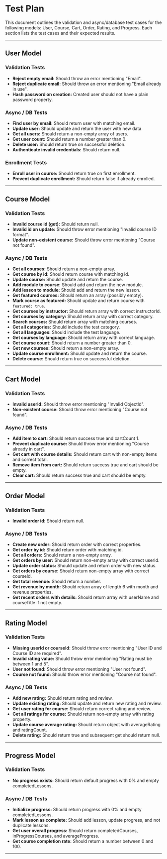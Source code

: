 # Test Plan

This document outlines the validation and async/database test cases for the following models: User, Course, Cart, Order, Rating, and Progress. Each section lists the test cases and their expected results.

---

## User Model

### Validation Tests
- **Reject empty email:** Should throw an error mentioning "Email".
- **Reject duplicate email:** Should throw an error mentioning "Email already in use".
- **Hash password on creation:** Created user should not have a plain password property.

### Async / DB Tests
- **Find user by email:** Should return user with matching email.
- **Update user:** Should update and return the user with new data.
- **Get all users:** Should return a non-empty array of users.
- **Get user count:** Should return a number greater than 0.
- **Delete user:** Should return true on successful deletion.
- **Authenticate invalid credentials:** Should return null.

### Enrollment Tests
- **Enroll user in course:** Should return true on first enrollment.
- **Prevent duplicate enrollment:** Should return false if already enrolled.

---

## Course Model

### Validation Tests
- **Invalid course id (get):** Should return null.
- **Invalid id on update:** Should throw error mentioning "Invalid course ID format".
- **Update non-existent course:** Should throw error mentioning "Course not found".

### Async / DB Tests
- **Get all courses:** Should return a non-empty array.
- **Get course by id:** Should return course with matching id.
- **Update course:** Should update and return the course.
- **Add module to course:** Should add and return the new module.
- **Add lesson to module:** Should add and return the new lesson.
- **Get featured courses:** Should return an array (possibly empty).
- **Mark course as featured:** Should update and return course with `featured: true`.
- **Get courses by instructor:** Should return array with correct instructorId.
- **Get courses by category:** Should return array with correct category.
- **Search courses:** Should return array with matching courses.
- **Get all categories:** Should include the test category.
- **Get all languages:** Should include the test language.
- **Get courses by language:** Should return array with correct language.
- **Get course count:** Should return a number greater than 0.
- **Get new courses:** Should return a non-empty array.
- **Update course enrollment:** Should update and return the course.
- **Delete course:** Should return true on successful deletion.

---

## Cart Model

### Validation Tests
- **Invalid userId:** Should throw error mentioning "Invalid ObjectId".
- **Non-existent course:** Should throw error mentioning "Course not found".

### Async / DB Tests
- **Add item to cart:** Should return success true and cartCount 1.
- **Prevent duplicate course:** Should throw error mentioning "Course already in cart".
- **Get cart with course details:** Should return cart with non-empty items and correct total.
- **Remove item from cart:** Should return success true and cart should be empty.
- **Clear cart:** Should return success true and cart should be empty.

---

## Order Model

### Validation Tests
- **Invalid order id:** Should return null.

### Async / DB Tests
- **Create new order:** Should return order with correct properties.
- **Get order by id:** Should return order with matching id.
- **Get all orders:** Should return a non-empty array.
- **Get orders by user:** Should return non-empty array with correct userId.
- **Update order status:** Should update and return order with new status.
- **Get orders by course:** Should return non-empty array with correct courseId.
- **Get total revenue:** Should return a number.
- **Get revenue by month:** Should return array of length 6 with month and revenue properties.
- **Get recent orders with details:** Should return array with userName and courseTitle if not empty.

---

## Rating Model

### Validation Tests
- **Missing userId or courseId:** Should throw error mentioning "User ID and Course ID are required".
- **Invalid rating value:** Should throw error mentioning "Rating must be between 1 and 5".
- **User not found:** Should throw error mentioning "User not found".
- **Course not found:** Should throw error mentioning "Course not found".

### Async / DB Tests
- **Add new rating:** Should return rating and review.
- **Update existing rating:** Should update and return new rating and review.
- **Get user rating for course:** Should return correct rating and review.
- **Get all ratings for course:** Should return non-empty array with rating property.
- **Update course average rating:** Should return object with averageRating and ratingCount.
- **Delete rating:** Should return true and subsequent get should return null.

---

## Progress Model

### Validation Tests
- **No progress exists:** Should return default progress with 0% and empty completedLessons.

### Async / DB Tests
- **Initialize progress:** Should return progress with 0% and empty completedLessons.
- **Mark lesson as complete:** Should add lesson, update progress, and not duplicate lessons.
- **Get user overall progress:** Should return completedCourses, inProgressCourses, and averageProgress.
- **Get course completion rate:** Should return a number between 0 and 100.

---